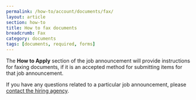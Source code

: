 ```yaml
---
permalink: /how-to/account/documents/fax/
layout: article
section: how-to
title: How to fax documents
breadcrumb: Fax
category: documents
tags: [documents, required, forms]
---
```


The **How to Apply** section of the job announcement will provide instructions for faxing documents, if it is an accepted method for submitting items for that job announcement.

If you have any questions related to a particular job announcement, please [contact the hiring agency](../../../application/agency/contact/).
